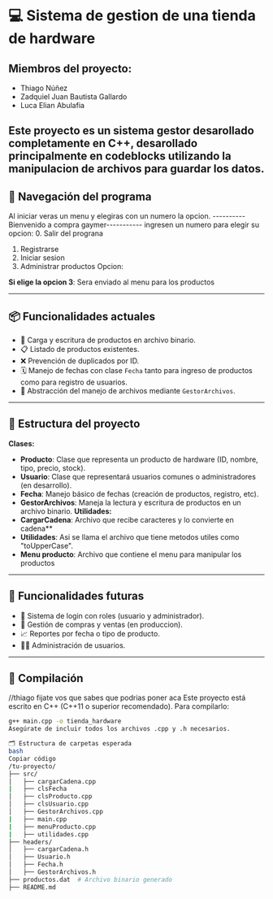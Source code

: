 # 💻 Sistema de gestion de una tienda de hardware
## Miembros del proyecto:
- Thiago Núñez  
- Zadquiel Juan Bautista Gallardo
- Luca Elian Abulafia
 
Este proyecto es un sistema gestor desarollado completamente en C++, desarollado principalmente en codeblocks utilizando la manipulacion de archivos para guardar los datos.
---
## 🔄 Navegación del programa
Al iniciar veras un menu y elegiras con un numero la opcion.
----------Bienvenido a compra gaymer-----------
ingresen un numero para elegir su opcion:
0. Salir del prograna
1. Registrarse
2. Iniciar sesion
3. Administrar productos
Opcion:

**Si elige la opcion 3**: Sera enviado al menu para los productos

---
## 📦 Funcionalidades actuales

- 📄 Carga y escritura de productos en archivo binario.
- 📋 Listado de productos existentes.
- ❌ Prevención de duplicados por ID.
- 🗓️ Manejo de fechas con clase `Fecha` tanto para ingreso de productos como para registro de usuarios.
- 📁 Abstracción del manejo de archivos mediante `GestorArchivos`.

---

## 🧱 Estructura del proyecto
**Clases:**
- **Producto**: Clase que representa un producto de hardware (ID, nombre, tipo, precio, stock).
- **Usuario**: Clase que representará usuarios comunes o administradores (en desarrollo).
- **Fecha**: Manejo básico de fechas (creación de productos, registro, etc).
- **GestorArchivos**: Maneja la lectura y escritura de productos en un archivo binario.
**Utilidades:**
- **CargarCadena**: Archivo que recibe caracteres y lo convierte en cadena**
- **Utilidades**: Asi se llama el archivo que tiene metodos utiles como "toUpperCase".
- **Menu producto**: Archivo que contiene el menu para manipular los productos
---

## 🚧 Funcionalidades futuras

- 🔐 Sistema de login con roles (usuario y administrador).
- 🛒 Gestión de compras y ventas (en produccion). 
- 📈 Reportes por fecha o tipo de producto.
- 🧑‍💼 Administración de usuarios.

---

## 💾 Compilación

//thiago fijate vos que sabes que podrias poner aca
Este proyecto está escrito en C++ (C++11 o superior recomendado). Para compilarlo:

```bash
g++ main.cpp -o tienda_hardware
Asegúrate de incluir todos los archivos .cpp y .h necesarios.

🗂️ Estructura de carpetas esperada
bash
Copiar código
/tu-proyecto/
├── src/
│   ├── cargarCadena.cpp
|   ├── clsFecha
│   ├── clsProducto.cpp
│   ├── clsUsuario.cpp
│   ├── GestorArchivos.cpp
|   ├── main.cpp
|   ├── menuProducto.cpp
|   ├── utilidades.cpp
├── headers/
│   ├── cargarCadena.h
│   ├── Usuario.h
│   ├── Fecha.h
│   ├── GestorArchivos.h
├── productos.dat  # Archivo binario generado
├── README.md
